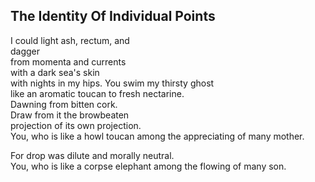 The Identity Of Individual Points
---------------------------------
I could light ash, rectum, and  
dagger  
from momenta and currents  
with a dark sea's skin  
with nights in my hips. You swim my thirsty ghost  
like an aromatic toucan to fresh nectarine.  
Dawning from bitten cork.  
Draw from it the browbeaten  
projection of its own projection.  
You, who is like a howl toucan among the appreciating of many mother.  
  
For drop was dilute and morally neutral.  
You, who is like a corpse elephant among the flowing of many son.  
